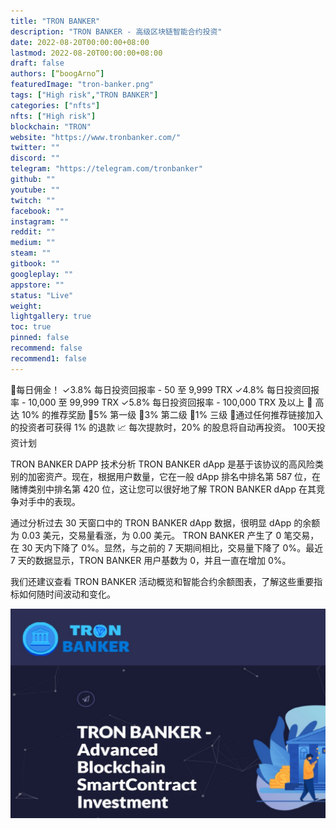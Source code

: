 ```yaml
---
title: "TRON BANKER"
description: "TRON BANKER - 高级区块链智能合约投资"
date: 2022-08-20T00:00:00+08:00
lastmod: 2022-08-20T00:00:00+08:00
draft: false
authors: [“boogArno”]
featuredImage: "tron-banker.png"
tags: ["High risk","TRON BANKER"]
categories: ["nfts"]
nfts: ["High risk"]
blockchain: "TRON"
website: "https://www.tronbanker.com/"
twitter: ""
discord: ""
telegram: "https://telegram.com/tronbanker"
github: ""
youtube: ""
twitch: ""
facebook: ""
instagram: ""
reddit: ""
medium: ""
steam: ""
gitbook: ""
googleplay: ""
appstore: ""
status: "Live"
weight: 
lightgallery: true
toc: true
pinned: false
recommend: false
recommend1: false
---
```

🔰每日佣金！
✓3.8% 每日投资回报率 - 50 至 9,999 TRX
✓4.8% 每日投资回报率 - 10,000 至 99,999 TRX
✓5.8% 每日投资回报率 - 100,000 TRX 及以上
🔰 高达 10% 的推荐奖励
💸5% 第一级
💸3% 第二级
💸1% 三级
💸通过任何推荐链接加入的投资者可获得 1% 的退款
📈 每次提款时，20% 的股息将自动再投资。
  100天投资计划

TRON BANKER DAPP 技术分析
TRON BANKER dApp 是基于该协议的高风险类别的加密资产。现在，根据用户数量，它在一般 dApp 排名中排名第 587 位，在赌博类别中排名第 420 位，这让您可以很好地了解 TRON BANKER dApp 在其竞争对手中的表现。

通过分析过去 30 天窗口中的 TRON BANKER dApp 数据，很明显 dApp 的余额为 0.03 美元，交易量看涨，为 0.00 美元。 TRON BANKER 产生了 0 笔交易，在 30 天内下降了 0%。显然，与之前的 7 天期间相比，交易量下降了 0%。最近 7 天的数据显示，TRON BANKER 用户基数为 0，并且一直在增加 0%。

我们还建议查看 TRON BANKER 活动概览和智能合约余额图表，了解这些重要指标如何随时间波动和变化。

![tronbanker-dapp-high-risk-tron-image1_60b22317638d50f772e4aac9e47135c7](tronbanker-dapp-high-risk-tron-image1_60b22317638d50f772e4aac9e47135c7.png)
